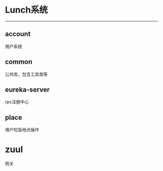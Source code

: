 # Lunch系统
***
## account
用户系统

## common
公共库，包含工具类等

## eureka-server
rpc注册中心

## place
用户吃饭地点操作

# zuul
网关
